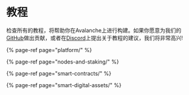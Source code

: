 # 教程

检查所有的教程，将帮助你在Avalanche上进行构建。如果你愿意为我们的[GitHub](https://github.com/ava-labs)做出贡献，或者在[Discord](https://chat.avax.network)上提出关于教程的建议，我们将非常高兴!

{% page-ref page="platform/" %}

{% page-ref page="nodes-and-staking/" %}

{% page-ref page="smart-contracts/" %}

{% page-ref page="smart-digital-assets/" %}



<!--stackedit_data:
eyJoaXN0b3J5IjpbLTE3MjQ4NzI2MDhdfQ==
-->